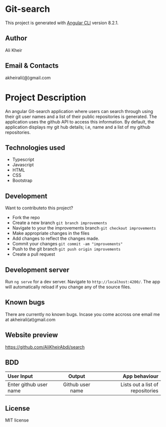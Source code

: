 # Git-search

This project is generated with [Angular CLI](https://github.com/angular/angular-cli) version 8.2.1.
## Author

Ali Kheir
## Email & Contacts

akheirali(@)gmail.com
# Project Description

An angular Git-search application where users can search through using their git user names and a list of their public repositories is generated. The application uses the github API to access this information. By default, the application displays my git hub details; i.e, name and a list of my github repositories.
## Technologies used

* Typescript
* Javascript
* HTML
* CSS
* Bootstrap
## Development

Want to contributeto this project?
* Fork the repo
* Create a new branch ```git branch improvements```
* Navigate to your the improvements branch ```git checkout improvements```
* Make appropriate changes in the files
* Add changes to reflect the changes made.
* Commit your changes ```git commit -am "improvements"```
* Push to the git branch ```git push origin improvements```
* Create a pull request
## Development server

Run `ng serve` for a dev server. Navigate to `http://localhost:4200/`. The app will automatically reload if you change any of the source files.
## Known bugs

There are currently no known bugs. Incase you come accross one email me at akheirali(at)gmail.com

## Website preview

https://github.com/AliKheirAbdi/search
## BDD

|User Input             |Output               |App behaviour|
|:---------             |:-----:              |-----------:|
|Enter github user name |Github user name     |Lists out a list of repositories|

## License

MIT license

